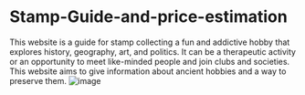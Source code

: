 # Stamp-Guide-and-price-estimation
This website is a guide for stamp collecting a fun and addictive hobby that explores history, geography, art, and politics. It can be a therapeutic activity or an opportunity to meet like-minded people and join clubs and societies. This website aims to give information about ancient hobbies and a way to preserve them. 
![image](https://github.com/user-attachments/assets/c330c9aa-4401-4559-93a7-1f7d6bd4f7e8)
